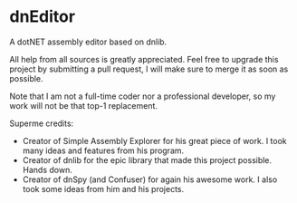dnEditor
========

A dotNET assembly editor based on dnlib.

All help from all sources is greatly appreciated. Feel free to upgrade this project by submitting
a pull request, I will make sure to merge it as soon as possible.

Note that I am not a full-time coder nor a professional developer, so my work
will not be that top-1 replacement.

Superme credits:
 - Creator of Simple Assembly Explorer for his great piece of work. I took many ideas and features
 from his program.
 - Creator of dnlib for the epic library that made this project possible. Hands down.
 - Creator of dnSpy (and Confuser) for again his awesome work. I also took some ideas from him and his projects.
